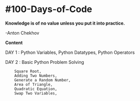 # #100-Days-of-Code

**Knowledge is of no value unless you put it into practice.**

-Anton Chekhov

 **Content**
 
 DAY 1 : Python Variables,
         Python Datatypes,
         Python Operators
         
DAY 2 : Basic Python Problem Solving

        Square Root,
        Adding Two Numbers,
        Generate a Random Number,
        Area of Triangle,
        Quadratic Equation,
        Swap Two Variables,
        
